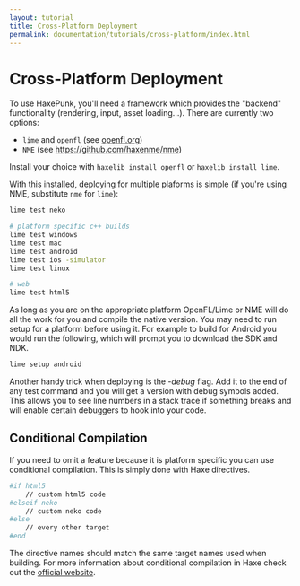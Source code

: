 ```yaml
---
layout: tutorial
title: Cross-Platform Deployment
permalink: documentation/tutorials/cross-platform/index.html
---
```


# Cross-Platform Deployment

To use HaxePunk, you'll need a framework which provides the "backend" functionality (rendering, input, asset loading...). There are currently two options:

- `lime` and `openfl` (see [openfl.org](http://www.openfl.org))
- `NME` (see <https://github.com/haxenme/nme>)

Install your choice with `haxelib install openfl` or `haxelib install lime`.

With this installed, deploying for multiple plaforms is simple (if you're using NME, substitute `nme` for `lime`):

```bash
lime test neko

# platform specific c++ builds
lime test windows
lime test mac
lime test android
lime test ios -simulator
lime test linux

# web
lime test html5
```

As long as you are on the appropriate platform OpenFL/Lime or NME will do all the work for you and compile the native version. You may need to run setup for a platform before using it. For example to build for Android you would run the following, which will prompt you to download the SDK and NDK.

```bash
lime setup android
```

Another handy trick when deploying is the _-debug_ flag. Add it to the end of any test command and you will get a version with debug symbols added. This allows you to see line numbers in a stack trace if something breaks and will enable certain debuggers to hook into your code.

## Conditional Compilation

If you need to omit a feature because it is platform specific you can use conditional compilation. This is simply done with Haxe directives.

```bash
#if html5
	// custom html5 code
#elseif neko
	// custom neko code
#else
	// every other target
#end
```

The directive names should match the same target names used when building. For more information about conditional compilation in Haxe check out the [official website](https://haxe.org/manual/lf-condition-compilation.html).
